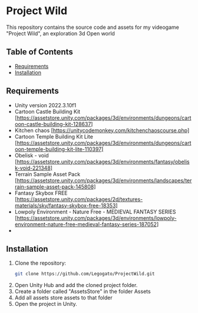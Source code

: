 # Project Wild

This repository contains the source code and assets for my videogame "Project Wild", an exploration 3d Open world

## Table of Contents

- [Requirements](#requirements)
- [Installation](#installation)

## Requirements

- Unity version 2022.3.10f1
- Cartoon Castle Building Kit [https://assetstore.unity.com/packages/3d/environments/dungeons/cartoon-castle-building-kit-128637]
- Kitchen chaos [https://unitycodemonkey.com/kitchenchaoscourse.php]
- Cartoon Temple Building Kit Lite [https://assetstore.unity.com/packages/3d/environments/dungeons/cartoon-temple-building-kit-lite-110397]
- Obelisk - void [https://assetstore.unity.com/packages/3d/environments/fantasy/obelisk-void-221348]
- Terrain Sample Asset Pack [https://assetstore.unity.com/packages/3d/environments/landscapes/terrain-sample-asset-pack-145808]
- Fantasy Skybox FREE [https://assetstore.unity.com/packages/2d/textures-materials/sky/fantasy-skybox-free-18353]
- Lowpoly Environment - Nature Free - MEDIEVAL FANTASY SERIES [https://assetstore.unity.com/packages/3d/environments/lowpoly-environment-nature-free-medieval-fantasy-series-187052]
- 

## Installation

1. Clone the repository:
   ```bash
   git clone https://github.com/Legogato/ProjectWild.git
   ```
2. Open Unity Hub and add the cloned project folder.
3. Create a folder called "AssetsStore" in the folder Assets
4. Add all assets store assets to that folder
5. Open the project in Unity.
